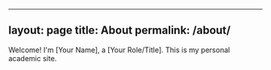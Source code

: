<!-- about.md -->
---
layout: page
title: About
permalink: /about/
---

Welcome! I'm [Your Name], a [Your Role/Title]. This is my personal academic site.
